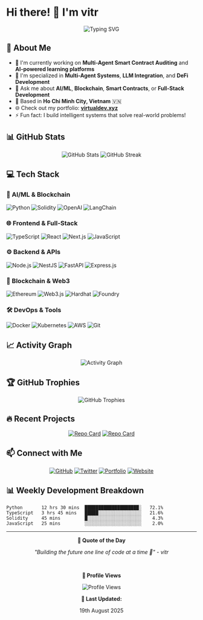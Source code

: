 # Hi there! 👋 I'm vitr

<div align="center">
  <img src="https://readme-typing-svg.herokuapp.com?font=Fira+Code&size=30&pause=1000&color=2E9EF7&center=true&vCenter=true&width=600&lines=AI+%26+Blockchain+Developer;Multi-Agent+Systems+Expert;Smart+Contract+Auditor;Building+the+future+🚀" alt="Typing SVG" />
</div>

## 🚀 About Me

- 🔭 I'm currently working on **Multi-Agent Smart Contract Auditing** and **AI-powered learning platforms**
- 🌱 I'm specialized in **Multi-Agent Systems**, **LLM Integration**, and **DeFi Development**
- 💬 Ask me about **AI/ML**, **Blockchain**, **Smart Contracts**, or **Full-Stack Development**
- 📍 Based in **Ho Chi Minh City, Vietnam** 🇻🇳
- 🌐 Check out my portfolio: **[virtualdev.xyz](https://virtualdev.xyz)**
- ⚡ Fun fact: I build intelligent systems that solve real-world problems!

## 📊 GitHub Stats

<div align="center">
  
  <!-- START:github-stats -->
  <img src="https://github-readme-stats.vercel.app/api?username=videv93&show_icons=true&theme=tokyonight&hide_border=true&count_private=true" alt="GitHub Stats" />
  
  <img src="https://github-readme-streak-stats.herokuapp.com/?user=videv93&theme=tokyonight&hide_border=true" alt="GitHub Streak" />
  <!-- END:github-stats -->

</div>

## 💻 Tech Stack

<!-- START:tech-stack -->
### 🤖 AI/ML & Blockchain
![Python](https://img.shields.io/badge/Python-3776AB?style=for-the-badge&logo=python&logoColor=white)
![Solidity](https://img.shields.io/badge/Solidity-363636?style=for-the-badge&logo=solidity&logoColor=white)
![OpenAI](https://img.shields.io/badge/OpenAI-412991?style=for-the-badge&logo=openai&logoColor=white)
![LangChain](https://img.shields.io/badge/LangChain-1C3C3C?style=for-the-badge&logo=langchain&logoColor=white)

### 🌐 Frontend & Full-Stack
![TypeScript](https://img.shields.io/badge/TypeScript-007ACC?style=for-the-badge&logo=typescript&logoColor=white)
![React](https://img.shields.io/badge/React-20232A?style=for-the-badge&logo=react&logoColor=61DAFB)
![Next.js](https://img.shields.io/badge/Next.js-000000?style=for-the-badge&logo=next.js&logoColor=white)
![JavaScript](https://img.shields.io/badge/JavaScript-F7DF1E?style=for-the-badge&logo=javascript&logoColor=black)

### ⚙️ Backend & APIs
![Node.js](https://img.shields.io/badge/Node.js-43853D?style=for-the-badge&logo=node.js&logoColor=white)
![NestJS](https://img.shields.io/badge/NestJS-E0234E?style=for-the-badge&logo=nestjs&logoColor=white)
![FastAPI](https://img.shields.io/badge/FastAPI-005571?style=for-the-badge&logo=fastapi&logoColor=white)
![Express.js](https://img.shields.io/badge/Express.js-404D59?style=for-the-badge&logo=express&logoColor=white)

### 🔗 Blockchain & Web3
![Ethereum](https://img.shields.io/badge/Ethereum-3C3C3D?style=for-the-badge&logo=ethereum&logoColor=white)
![Web3.js](https://img.shields.io/badge/Web3.js-F16822?style=for-the-badge&logo=web3.js&logoColor=white)
![Hardhat](https://img.shields.io/badge/Hardhat-FFF100?style=for-the-badge&logo=hardhat&logoColor=black)
![Foundry](https://img.shields.io/badge/Foundry-000000?style=for-the-badge&logo=foundry&logoColor=white)

### 🛠️ DevOps & Tools
![Docker](https://img.shields.io/badge/Docker-2CA5E0?style=for-the-badge&logo=docker&logoColor=white)
![Kubernetes](https://img.shields.io/badge/Kubernetes-326ce5.svg?style=for-the-badge&logo=kubernetes&logoColor=white)
![AWS](https://img.shields.io/badge/AWS-232F3E?style=for-the-badge&logo=amazon-aws&logoColor=white)
![Git](https://img.shields.io/badge/Git-F05032?style=for-the-badge&logo=git&logoColor=white)
<!-- END:tech-stack -->

## 📈 Activity Graph

<!-- START:activity-graph -->
<div align="center">
  <img src="https://github-readme-activity-graph.vercel.app/graph?username=videv93&theme=tokyo-night&hide_border=true" alt="Activity Graph" />
</div>
<!-- END:activity-graph -->

## 🏆 GitHub Trophies

<!-- START:github-trophies -->
<div align="center">
  <img src="https://github-profile-trophy.vercel.app/?username=videv93&theme=tokyonight&no-frame=true&no-bg=true&row=1&column=7" alt="GitHub Trophies" />
</div>
<!-- END:github-trophies -->

## 🔥 Recent Projects

<!-- START:recent-projects -->
<div align="center">
  
  [![Repo Card](https://github-readme-stats.vercel.app/api/pin/?username=videv93&repo=REPO1&theme=tokyonight&hide_border=true)](https://github.com/videv93/REPO1)
  [![Repo Card](https://github-readme-stats.vercel.app/api/pin/?username=videv93&repo=REPO2&theme=tokyonight&hide_border=true)](https://github.com/videv93/REPO2)

</div>
<!-- END:recent-projects -->

## 📫 Connect with Me

<div align="center">
  
  [![GitHub](https://img.shields.io/badge/GitHub-100000?style=for-the-badge&logo=github&logoColor=white)](https://github.com/videv93)
  [![Twitter](https://img.shields.io/badge/Twitter-1DA1F2?style=for-the-badge&logo=twitter&logoColor=white)](https://twitter.com/videv93)
  [![Portfolio](https://img.shields.io/badge/Portfolio-FF5722?style=for-the-badge&logo=google-chrome&logoColor=white)](https://virtualdev.xyz)
  [![Website](https://img.shields.io/badge/Website-4285F4?style=for-the-badge&logo=google-chrome&logoColor=white)](https://vittr.dev)

</div>

## 📊 Weekly Development Breakdown

<!-- START:waka-stats -->
```text
Python       12 hrs 30 mins  ████████████████████░   72.1%
TypeScript   3 hrs 45 mins   █████░░░░░░░░░░░░░░░░   21.6%
Solidity     45 mins         █░░░░░░░░░░░░░░░░░░░░    4.3%
JavaScript   25 mins         ░░░░░░░░░░░░░░░░░░░░░    2.0%
```
<!-- END:waka-stats -->

---

<div align="center">
  
  **💬 Quote of the Day**
  
  <!-- START:quote -->
  <i>"Building the future one line of code at a time 🚀" - vitr</i>
  <!-- END:quote -->
  
  <br/>
  
  **👀 Profile Views**
  
  ![Profile Views](https://komarev.com/ghpvc/?username=videv93&color=2e9ef7&style=flat-square&label=Profile+Views)
  
  **📅 Last Updated:** 
  <!-- START:last-updated -->
  19th August 2025
  <!-- END:last-updated -->

</div>
